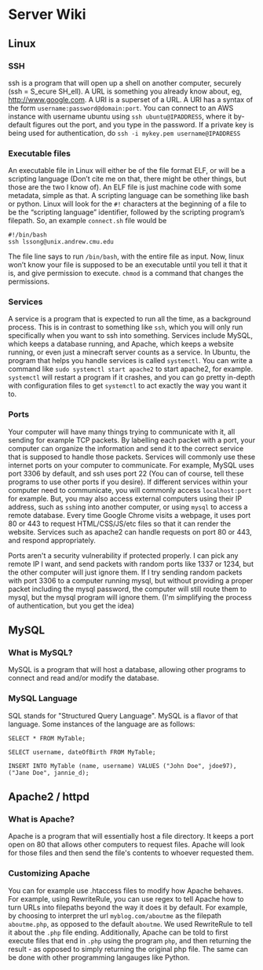 # Server Wiki

## Linux

### SSH

ssh is a program that will open up a shell on another computer, securely (ssh = S_ecure SH_ell). A URL is something you already know about, eg, http://www.google.com. A URI is a superset of a URL. A URI has a syntax of the form `username:password@domain:port`. You can connect to an AWS instance with username ubuntu using `ssh ubuntu@IPADDRESS`, where it by-default figures out the port, and you type in the password. If a private key is being used for authentication, do `ssh -i mykey.pem username@IPADDRESS`

### Executable files

An executable file in Linux will either be of the file format ELF, or will be a scripting language (Don’t cite me on that, there might be other things, but those are the two I know of). An ELF file is just machine code with some metadata, simple as that. A scripting language can be something like bash or python. Linux will look for the `#!` characters at the beginning of a file to be the “scripting language” identifier, followed by the scripting program’s filepath. So, an example `connect.sh` file would be

```
#!/bin/bash
ssh lssong@unix.andrew.cmu.edu
```

The file line says to run `/bin/bash`, with the entire file as input. Now, linux won’t know your file is supposed to be an executable until you tell it that it is, and give permission to execute. `chmod` is a command that changes the permissions.

### Services

A service is a program that is expected to run all the time, as a background process. This is in contrast to something like `ssh`, which you will only run specifically when you want to ssh into something. Services include MySQL, which keeps a database running, and Apache, which keeps a website running, or even just a minecraft server counts as a service. In Ubuntu, the program that helps you handle services is called `systemctl`. You can write a command like `sudo systemctl start apache2` to start apache2, for example. `systemctl` will restart a program if it crashes, and you can go pretty in-depth with configuration files to get `systemctl` to act exactly the way you want it to.

### Ports

Your computer will have many things trying to communicate with it, all sending for example TCP packets. By labelling each packet with a port, your computer can organize the information and send it to the correct service that is supposed to handle those packets. Services will commonly use these internet ports on your computer to communicate. For example, MySQL uses port 3306 by default, and ssh uses port 22 (You can of course, tell these programs to use other ports if you desire). If different services within your computer need to communicate, you will commonly access `localhost:port` for example. But, you may also access external computers using their IP address, such as `ssh`ing into another computer, or using `mysql` to access a remote database. Every time Google Chrome visits a webpage, it uses port 80 or 443 to request HTML/CSS/JS/etc files so that it can render the website. Services such as apache2 can handle requests on port 80 or 443, and respond appropriately.

Ports aren't a security vulnerability if protected properly. I can pick any remote IP I want, and send packets with random ports like 1337 or 1234, but the other computer will just ignore them. If I try sending random packets with port 3306 to a computer running mysql, but without providing a proper packet including the mysql password, the computer will still route them to mysql, but the mysql program will ignore them. (I'm simplifying the process of authentication, but you get the idea)

## MySQL

### What is MySQL?

MySQL is a program that will host a database, allowing other programs to connect and read and/or modify the database.

### MySQL Language

SQL stands for "Structured Query Language". MySQL is a flavor of that language. Some instances of the language are as follows:

```
SELECT * FROM MyTable;

SELECT username, dateOfBirth FROM MyTable;

INSERT INTO MyTable (name, username) VALUES ("John Doe", jdoe97), ("Jane Doe", jannie_d);
```

## Apache2 / httpd

### What is Apache?

Apache is a program that will essentially host a file directory. It keeps a port open on 80 that allows other computers to request files. Apache will look for those files and then send the file's contents to whoever requested them.

### Customizing Apache

You can for example use .htaccess files to modify how Apache behaves. For example, using RewriteRule, you can use regex to tell Apache how to turn URLs into filepaths beyond the way it does it by default. For example, by choosing to interpret the url `myblog.com/aboutme` as the filepath `aboutme.php`, as opposed to the default `aboutme`. We used RewriteRule to tell it about the `.php` file ending. Additionally, Apache can be told to first execute files that end in `.php` using the program `php`, and then returning the result - as opposed to simply returning the original php file. The same can be done with other programming langauges like Python.

